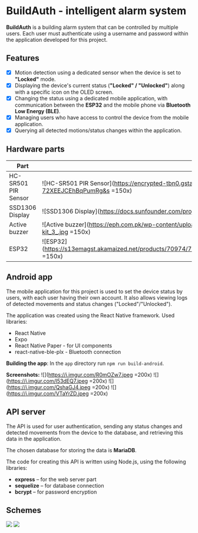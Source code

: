 # BuildAuth - intelligent alarm system

**BuildAuth** is a building alarm system that can be controlled by multiple users. Each user must authenticate using a username and password within the application developed for this project.

## Features

- [x] Motion detection using a dedicated sensor when the device is set to **"Locked"** mode.
- [x] Displaying the device's current status (**"Locked" / "Unlocked"**) along with a specific icon on the OLED screen.
- [x]  Changing the status using a dedicated mobile application, with communication between the **ESP32** and the mobile phone via **Bluetooth Low Energy (BLE)**.
- [x] Managing users who have access to control the device from the mobile application.
- [x] Querying all detected motions/status changes within the application.

## Hardware parts
| Part | Image |
| ------------- | ------------- |
| HC-SR501 PIR Sensor  | ![HC-SR501 PIR Sensor](https://encrypted-tbn0.gstatic.com/images?q=tbn:ANd9GcTLhsupLZDAN6ut_Hbs8-72XEEJCEhBqPumRg&s =150x)  |
| SSD1306 Display  | ![SSD1306 Display](https://docs.sunfounder.com/projects/umsk/en/latest/_images/27_OLED.png =150x)  |
| Active buzzer | ![Active buzzer](https://eph.com.pk/wp-content/uploads/2024/06/ssive-buzzer-module-for-arduino-new-diy-kit_3_.jpg =150x)|
|ESP32 | ![ESP32](https://s13emagst.akamaized.net/products/70974/70973239/images/res_ab0cc32c3a43b799d40afecc4c9ed9c6.jpg =150x)

## Android app
The mobile application for this project is used to set the device status by users, with each user having their own account. It also allows viewing logs of detected movements and status changes ("Locked"/"Unlocked").

The application was created using the React Native framework.
Used libraries:

 - React Native
 - Expo
 - React Native Paper - for UI components
 - react-native-ble-plx - Bluetooth connection

**Building the app**:
In the ``app`` directory run ``npm run build-android``.

**Screenshots:**
![](https://i.imgur.com/R0mOZw7.jpeg =200x)       ![](https://i.imgur.com/l53dEQ7.jpeg =200x) ![](https://i.imgur.com/QshaGJ4.jpeg =200x) ![](https://i.imgur.com/VTaYrZD.jpeg =200x)

## API server

The API is used for user authentication, sending any status changes and detected movements from the device to the database, and retrieving this data in the application.

The chosen database for storing the data is **MariaDB**.

The code for creating this API is written using Node.js, using the following libraries:

 - **express** – for the web server part
 - **sequelize** – for database connection
 - **bcrypt** – for password encryption

## Schemes
![](https://i.imgur.com/XAUfZuQ.png)
![](https://i.imgur.com/SWZgxcp.png)
